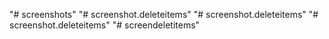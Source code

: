 "# screenshots" 
"# screenshot.deleteitems" 
"# screenshot.deleteitems" 
"# screenshot.deleteitems" 
"# screendeletitems" 

